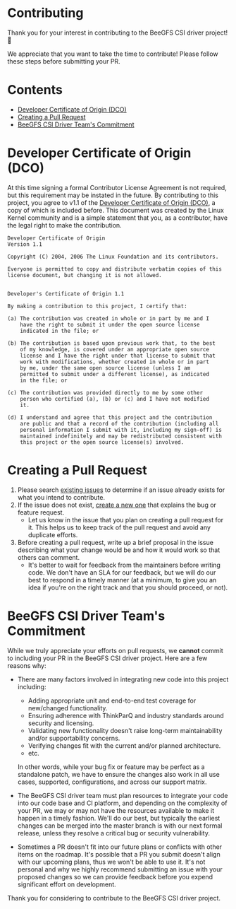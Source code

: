# Contributing <!-- omit in toc -->
Thank you for your interest in contributing to the BeeGFS CSI driver project! 🎉

We appreciate that you want to take the time to contribute! Please follow these
steps before submitting your PR.

# Contents <!-- omit in toc -->

- [Developer Certificate of Origin (DCO)](#developer-certificate-of-origin-dco)
- [Creating a Pull Request](#creating-a-pull-request)
- [BeeGFS CSI Driver Team's Commitment](#beegfs-csi-driver-teams-commitment)

# Developer Certificate of Origin (DCO)

At this time signing a formal Contributor License Agreement is not required, but this requirement may be instated in the future. By contributing to this project, you agree to v1.1 of the [Developer Certificate of Origin (DCO)](https://developercertificate.org/), a copy of which is included before. This document was created by the Linux Kernel community and is a simple statement that you, as a contributor, have the legal right to make the contribution. 

```text
Developer Certificate of Origin
Version 1.1

Copyright (C) 2004, 2006 The Linux Foundation and its contributors.

Everyone is permitted to copy and distribute verbatim copies of this
license document, but changing it is not allowed.


Developer's Certificate of Origin 1.1

By making a contribution to this project, I certify that:

(a) The contribution was created in whole or in part by me and I
    have the right to submit it under the open source license
    indicated in the file; or

(b) The contribution is based upon previous work that, to the best
    of my knowledge, is covered under an appropriate open source
    license and I have the right under that license to submit that
    work with modifications, whether created in whole or in part
    by me, under the same open source license (unless I am
    permitted to submit under a different license), as indicated
    in the file; or

(c) The contribution was provided directly to me by some other
    person who certified (a), (b) or (c) and I have not modified
    it.

(d) I understand and agree that this project and the contribution
    are public and that a record of the contribution (including all
    personal information I submit with it, including my sign-off) is
    maintained indefinitely and may be redistributed consistent with
    this project or the open source license(s) involved.
```

# Creating a Pull Request

1. Please search [existing
   issues](https://github.com/ThinkParQ/beegfs-csi-driver/issues) to determine if
   an issue already exists for what you intend to contribute.
2. If the issue does not exist, [create a new
   one](https://github.com/ThinkParQ/beegfs-csi-driver/issues/new) that explains
   the bug or feature request.
   * Let us know in the issue that you plan on creating a pull request for it.
   This helps us to keep track of the pull request and avoid any duplicate
   efforts.
3. Before creating a pull request, write up a brief proposal in the issue
   describing what your change would be and how it would work so that others can
   comment.
    * It's better to wait for feedback from the maintainers before writing code.
      We don't have an SLA for our feedback, but we will do our best to respond
      in a timely manner (at a minimum, to give you an idea if you're on the
      right track and that you should proceed, or not).

# BeeGFS CSI Driver Team's Commitment
While we truly appreciate your efforts on pull requests, we **cannot** commit to
including your PR in the BeeGFS CSI driver project. Here are a few reasons why:

* There are many factors involved in integrating new code into this project
  including:
  * Adding appropriate unit and end-to-end test coverage for new/changed
    functionality. 
  * Ensuring adherence with ThinkParQ and industry standards around security and
    licensing. 
  * Validating new functionality doesn't raise long-term maintainability and/or
    supportability concerns.    
  * Verifying changes fit with the current and/or planned architecture. 
  * etc. 

  In other words, while your bug fix or feature may be perfect as a standalone
  patch, we have to ensure the changes also work in all use cases, supported,
  configurations, and across our support matrix.

* The BeeGFS CSI driver team must plan resources to integrate your code into our
  code base and CI platform, and depending on the complexity of your PR, we may
  or may not have the resources available to make it happen in a timely fashion.
  We'll do our best, but typically the earliest changes can be merged into the
  master branch is with our next formal release, unless they resolve a critical
  bug or security vulnerability. 

* Sometimes a PR doesn't fit into our future plans or conflicts with other items
  on the roadmap. It's possible that a PR you submit doesn't align with our
  upcoming plans, thus we won't be able to use it. It's not personal and why we
  highly recommend submitting an issue with your proposed changes so we can
  provide feedback before you expend significant effort on development. 

Thank you for considering to contribute to the BeeGFS CSI driver project. 
